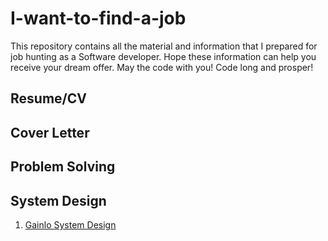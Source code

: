 # I-want-to-find-a-job
This repository contains all the material and information that I prepared for job hunting as a Software developer. Hope these information can help you receive your dream offer. May the code with you! Code long and prosper!

## Resume/CV

## Cover Letter

## Problem Solving

## System Design
1. [Gainlo System Design](http://blog.gainlo.co/index.php/category/system-design-interview-questions/)
